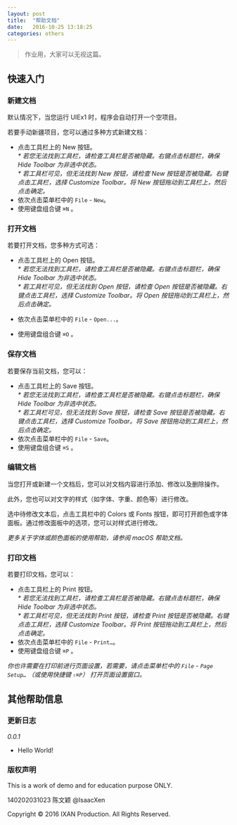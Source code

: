```yaml
---
layout: post
title:  "帮助文档"
date:   2016-10-25 13:18:25
categories: others
---
```


> 作业用，大家可以无视这篇。

## 快速入门

### 新建文档

默认情况下，当您运行 UIEx1 时，程序会自动打开一个空项目。

若要手动新疆项目，您可以通过多种方式新建文档：

- 点击工具栏上的 New 按钮。<br>*\* 若您无法找到工具栏，请检查工具栏是否被隐藏。右键点击标题栏，确保 Hide Toolbar 为非选中状态。* <br>*\* 若工具栏可见，但无法找到 New 按钮，请检查 New 按钮是否被隐藏。右键点击工具栏，选择 Customize Toolbar。将 New 按钮拖动到工具栏上，然后点击确定。*
- 依次点击菜单栏中的 `File` - `New`。
- 使用键盘组合键 `⌘N` 。

### 打开文档

若要打开文档，您多种方式可选：

- 点击工具栏上的 Open 按钮。<br>*\* 若您无法找到工具栏，请检查工具栏是否被隐藏。右键点击标题栏，确保 Hide Toolbar 为非选中状态。* <br>*\* 若工具栏可见，但无法找到 Open 按钮，请检查 Open 按钮是否被隐藏。右键点击工具栏，选择 Customize Toolbar。将 Open 按钮拖动到工具栏上，然后点击确定。*

- 依次点击菜单栏中的 `File` - `Open...`。

- 使用键盘组合键 `⌘O` 。



### 保存文档

若要保存当前文档，您可以：

- 点击工具栏上的 Save 按钮。<br>*\* 若您无法找到工具栏，请检查工具栏是否被隐藏。右键点击标题栏，确保 Hide Toolbar 为非选中状态。* <br>*\* 若工具栏可见，但无法找到 Save 按钮，请检查 Save 按钮是否被隐藏。右键点击工具栏，选择 Customize Toolbar。将 Save 按钮拖动到工具栏上，然后点击确定。*
- 依次点击菜单栏中的 `File` - `Save`。
- 使用键盘组合键 `⌘S` 。

### 编辑文档

当您打开或新建一个文档后，您可以对文档内容进行添加、修改以及删除操作。

此外，您也可以对文字的样式（如字体、字重、颜色等）进行修改。

选中待修改文本后，点击工具栏中的 Colors 或 Fonts 按钮，即可打开颜色或字体面板。通过修改面板中的选项，您可以对样式进行修改。

*更多关于字体或颜色面板的使用帮助，请参阅 macOS 帮助文档。*

### 打印文档

若要打印文档，您可以：

- 点击工具栏上的 Print 按钮。<br>*\* 若您无法找到工具栏，请检查工具栏是否被隐藏。右键点击标题栏，确保 Hide Toolbar 为非选中状态。* <br>*\* 若工具栏可见，但无法找到 Print 按钮，请检查 Print 按钮是否被隐藏。右键点击工具栏，选择 Customize Toolbar。将 Print 按钮拖动到工具栏上，然后点击确定。*
- 依次点击菜单栏中的 `File` - `Print…`。
- 使用键盘组合键 `⌘P` 。

*你也许需要在打印前进行页面设置，若需要，请点击菜单栏中的 `File` - `Page Setup…` （或使用快捷键 `⇧⌘P`） 打开页面设置窗口。*

## 其他帮助信息

### 更新日志

*0.0.1*

- Hello World!

### 版权声明

This is a work of demo and for education purpose ONLY.

140202031023 陈文颖 @IsaacXen

Copyright © 2016 IXAN Production. All Rights Reserved.
